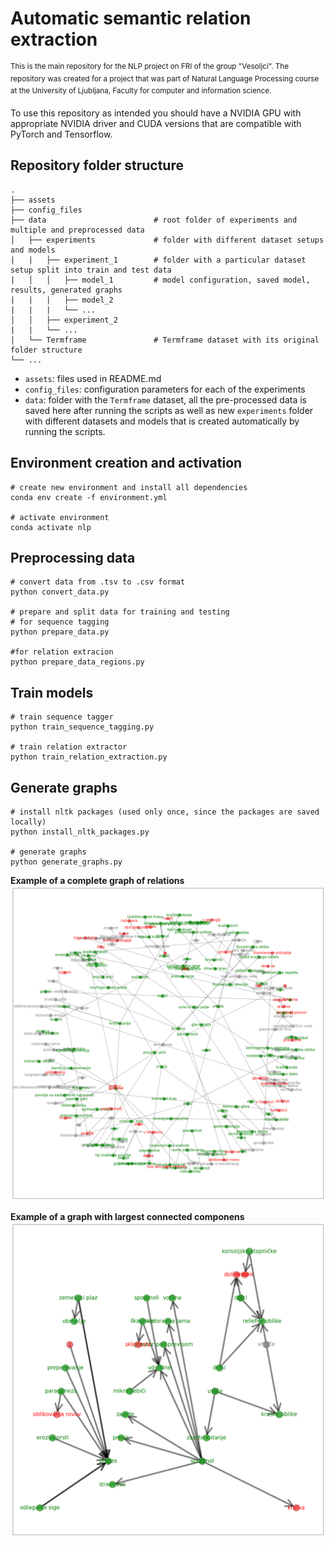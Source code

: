 # Automatic semantic relation extraction
<sup>This is the main repository for the NLP project on FRI of the group "Vesoljci". The repository was created for a project that was part of Natural Language Processing course at the University of Ljubljana, Faculty for computer and information science.</sub>

To use this repository as intended you should have a NVIDIA GPU with appropriate NVIDIA driver and CUDA versions that are compatible with PyTorch and Tensorflow.

## Repository folder structure
    .
    ├── assets
    ├── config_files
    ├── data                        # root folder of experiments and multiple and preprocessed data
    │   ├── experiments             # folder with different dataset setups and models
    |   |   ├── experiment_1        # folder with a particular dataset setup split into train and test data
    |   │   │   ├── model_1         # model configuration, saved model, results, generated graphs
    |   |   |   ├── model_2
    |   |   |   └── ...
    │   │   ├── experiment_2
    |   |   └── ... 
    │   └── Termframe               # Termframe dataset with its original folder structure
    └── ...

- `assets`: files used in README.md
- `config_files`: configuration parameters for each of the experiments
- `data`: folder with the `Termframe` dataset, all the pre-processed data is saved here after running the
          scripts as well as new `experiments` folder with different datasets and models that is created automatically by running the scripts.

## Environment creation and activation

```
# create new environment and install all dependencies
conda env create -f environment.yml

# activate environment
conda activate nlp
```

## Preprocessing data
```
# convert data from .tsv to .csv format
python convert_data.py

# prepare and split data for training and testing
# for sequence tagging
python prepare_data.py

#for relation extracion
python prepare_data_regions.py
```

## Train models
```
# train sequence tagger
python train_sequence_tagging.py

# train relation extractor
python train_relation_extraction.py
```

## Generate graphs
```
# install nltk packages (used only once, since the packages are saved locally)
python install_nltk_packages.py

# generate graphs
python generate_graphs.py
```

**Example of a complete graph of relations**
![Image of a generated graph](/assets/graph.png)

**Example of a graph with largest connected componens**
![Image of a generated graph](/assets/max_wcc_graph.png)